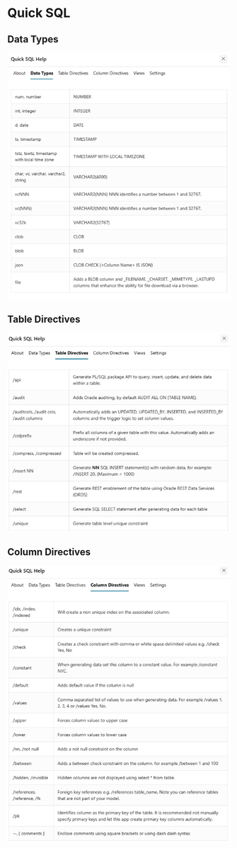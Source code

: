 # Quick SQL

## Data Types

![Alt text](../images/quick_sql_data_types.png)

## Table Directives

![Alt text](../images/quick_sql_table_directives.png)

## Column Directives

![Alt text](../images/quick_sql_column_directives.png)